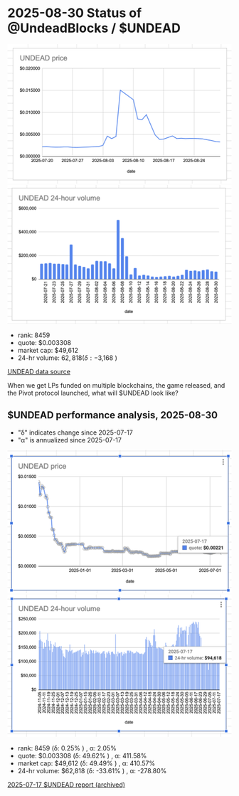 # 2025-08-30 Status of @UndeadBlocks / $UNDEAD 

![$UNDEAD rank](imgs/01a-rank.png) 
![$UNDEAD quote](imgs/01b-quote.png) 
![$UNDEAD market captalization](imgs/01c-cap.png) 
![$UNDEAD 24-hour volume](imgs/01d-vol.png) 

* rank: 8459 
* quote: $0.003308 
* market cap: $49,612 
* 24-hr volume: $62,818 (δ: -$3,168 ) 


[UNDEAD data source](https://www.coingecko.com/en/coins/undead-blocks) 



When we get LPs funded on multiple blockchains, the game released, and the Pivot protocol launched, what will $UNDEAD look like? 

## $UNDEAD performance analysis, 2025-08-30 

* "δ" indicates change since 2025-07-17 
* "α" is annualized since 2025-07-17 

![$UNDEAD rank](/blog/snapshot/imgs/01a-rank.png) 
![$UNDEAD quote](/blog/snapshot/imgs/01b-quote.png) 
![$UNDEAD market captalization](/blog/snapshot/imgs/01c-cap.png) 
![$UNDEAD 24-hour volume](/blog/snapshot/imgs/01d-vol.png) 

* rank: 8459 (δ: 0.25% ) , α: 2.05% 
* quote: $0.003308 (δ: 49.62% ) , α: 411.58% 
* market cap: $49,612 (δ: 49.49% ) , α: 410.57% 
* 24-hr volume: $62,818 (δ: -33.61% ) , α: -278.80% 

[2025-07-17 $UNDEAD report (archived)](https://github.com/pivoteur/biz/tree/main/blog/snapshot) 

